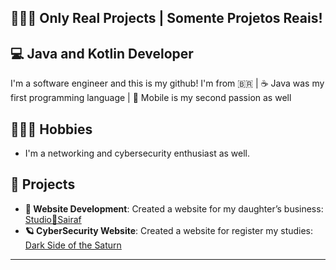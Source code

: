 ## 🧑🏻‍💻 Only Real Projects | Somente Projetos Reais! 

## 💻 Java and Kotlin Developer 
I'm a software engineer and this is my github!
I'm from 🇧🇷 |
☕️ Java was my first programming language |
📱 Mobile is my second passion as well

## 🧑🏻‍💻 Hobbies 
- I'm a networking and cybersecurity enthusiast as well.

## 🔧 **Projects**
- **💛 Website Development**: Created a website for my daughter’s business: [Studio💛Sairaf](https://www.studiosairaf.com.br)
- **🪐 CyberSecurity Website**: Created a website for register my studies: [Dark Side of the Saturn](https://dark-side-of-the-saturn.vercel.app/)

---



